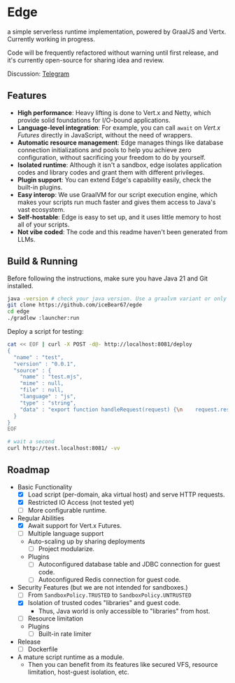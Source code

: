 # Edge
a simple serverless runtime implementation, powered by GraalJS and Vertx. Currently working in progress.

Code will be frequently refactored without warning until first release, and it's currently open-source for sharing idea and review. 

Discussion: [Telegram](https://t.me/kalculos_hub)

## Features
 - **High performance**: Heavy lifting is done to Vert.x and Netty, which provide solid foundations for I/O-bound applications.  
 - **Language-level integration**: For example, you can call `await` on _Vert.x Futures_ directly in JavaScript, without the need of wrappers.
 - **Automatic resource management**: Edge manages things like database connection initializations and pools to help you achieve zero configuration, without sacrificing your freedom to do by yourself.
 - **Isolated runtime**: Although it isn't a sandbox, edge isolates application codes and library codes and grant them with different privileges.
 - **Plugin support**: You can extend Edge's capability easily, check the built-in plugins.
 - **Easy interop**: We use GraalVM for our script execution engine, which makes your scripts run much faster and gives them access to Java's vast ecosystem.  
 - **Self-hostable**: Edge is easy to set up, and it uses little memory to host all of your scripts.
 - **Not vibe coded**: The code and this readme haven't been generated from LLMs.

## Build & Running
Before following the instructions, make sure you have Java 21 and Git installed.
```bash
java -version # check your java version. Use a graalvm variant or only the interpreter will work, and it will be much slower.
git clone https://github.com/iceBear67/egde
cd edge
./gradlew :launcher:run
```

Deploy a script for testing:
```bash
cat << EOF | curl -X POST -d@- http://localhost:8081/deploy
{
  "name" : "test",
  "version" : "0.0.1",
  "source" : {
    "name" : "test.mjs",
    "mime" : null,
    "file" : null,
    "language" : "js",
    "type" : "string",
    "data" : "export function handleRequest(request) {\n    request.response().end(\"hello\");\n}\n"
  }
}
EOF

# wait a second
curl http://test.localhost:8081/ -vv
```

## Roadmap
- Basic Functionality
  - [x] Load script (per-domain, aka virtual host) and serve HTTP requests.
  - [x] Restricted IO Access (not tested yet)
  - [ ] More configurable runtime.
- Regular Abilities
  - [x] Await support for Vert.x Futures.
  - [ ] Multiple language support 
  - Auto-scaling up by sharing deployments
    - [ ] Project modularize.
  - Plugins
    - [ ] Autoconfigured database table and JDBC connection for guest code.
    - [ ] Autoconfigured Redis connection for guest code.
- Security Features (but we are not intended for sandboxes.)
  - [ ] From `SandboxPolicy.TRUSTED` to `SandboxPolicy.UNTRUSTED`
  - [x] Isolation of trusted codes "libraries" and guest code.
    - Thus, Java world is only accessible to "libraries" from host.
  - [ ] Resource limitation
  - Plugins
    - [ ] Built-in rate limiter
- Release
  - [ ] Dockerfile
- A mature script runtime as a module.
  - Then you can benefit from its features like secured VFS, resource limitation, host-guest isolation, etc.